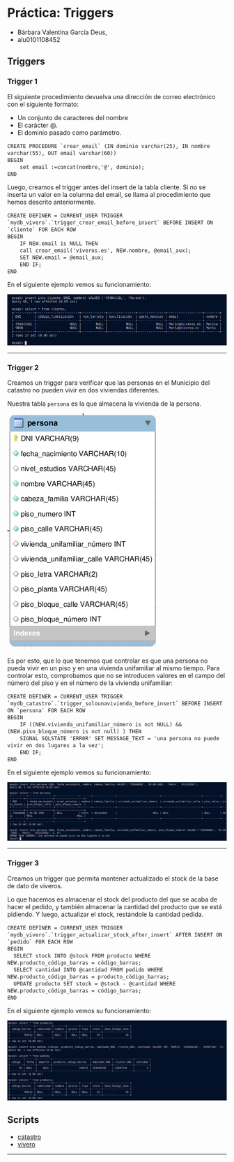 # Práctica: Triggers

- Bárbara Valentina García Deus,
- alu0101108452

## Triggers

### Trigger 1

El siguiente procedimiento devuelva una dirección de correo electrónico con el siguiente formato:
- Un conjunto de caracteres del nombre
- El carácter @.
- El dominio pasado como parámetro.

~~~
CREATE PROCEDURE `crear_email` (IN dominio varchar(25), IN nombre varchar(55), OUT email varchar(60))
BEGIN
	set email :=concat(nombre,'@', dominio);
END
~~~

Luego, creamos el trigger antes del insert de la tabla cliente. Si no se inserta un valor en la columna del email, se llama al procedimiento que hemos descrito anteriormente.

~~~
CREATE DEFINER = CURRENT_USER TRIGGER `mydb_vivero`.`trigger_crear_email_before_insert` BEFORE INSERT ON `cliente` FOR EACH ROW
BEGIN
	IF NEW.email is NULL THEN 
    call crear_email('viveros.es', NEW.nombre, @email_aux);
    SET NEW.email = @email_aux;
	END IF;
END
~~~

En el siguiente ejemplo vemos su funcionamiento:

![trigger](images/trigger1.png)

***

### Trigger 2

Creamos un trigger para verificar que las personas en el Municipio del catastro no pueden vivir en dos viviendas diferentes. 

Nuestra tabla `persona` es la que almacena la vivienda de la persona. 

![tabla persona](images/trigger2_persona.png)

Es por esto, que lo que tenemos que controlar es que una persona no pueda vivir en un piso y en una vivienda unifamiliar al mismo tiempo. Para controlar esto, comprobamos que no se introducen valores en el campo del número del piso y en el número de la vivienda unifamiliar:

~~~
CREATE DEFINER = CURRENT_USER TRIGGER `mydb_catastro`.`trigger_solounavivienda_before_insert` BEFORE INSERT ON `persona` FOR EACH ROW
BEGIN
	IF ((NEW.vivienda_unifamiliar_número is not NULL) && (NEW.piso_bloque_número is not null) ) THEN 
    SIGNAL SQLSTATE 'ERR0R' SET MESSAGE_TEXT = 'una persona no puede vivir en dos lugares a la vez';
	END IF;
END
~~~

En el siguiente ejemplo vemos su funcionamiento:

![trigger2](images/trigger2.png)

***

### Trigger 3

Creamos un trigger que permita mantener actualizado el stock de la base de dato de viveros. 

Lo que hacemos es almacenar el stock del producto del que se acaba de hacer el pedido, y también almacenar la cantidad del producto que se está pidiendo. Y luego, actualizar el stock, restándole la cantidad pedida.

~~~
CREATE DEFINER = CURRENT_USER TRIGGER `mydb_vivero`.`trigger_actualizar_stock_after_insert` AFTER INSERT ON `pedido` FOR EACH ROW
BEGIN
  SELECT stock INTO @stock FROM producto WHERE NEW.producto_código_barras = código_barras;
  SELECT cantidad INTO @cantidad FROM pedido WHERE NEW.producto_código_barras = producto_código_barras;
  UPDATE producto SET stock = @stock - @cantidad WHERE NEW.producto_código_barras = código_barras;
END
~~~

En el siguiente ejemplo vemos su funcionamiento:

![trigger3](images/trigger3.png)


## Scripts
 - [catastro](catastro_script.sql)
 - [vivero](vivero_script.sql)

***